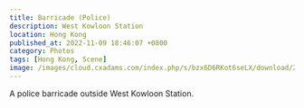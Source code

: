 ```yaml
---
title: Barricade (Police)
description: West Kowloon Station
location: Hong Kong
published_at: 2022-11-09 18:46:07 +0800
category: Photos
tags: [Hong Kong, Scene]
image: /images/cloud.cxadams.com/index.php/s/bzx6D6RKot6seLX/download/20191215-1313_HongKong_L1009946-0.jpg
---
```


A police barricade outside West Kowloon Station.
